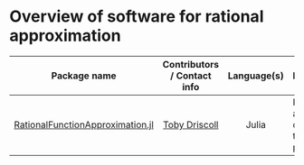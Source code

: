 # Overview of software for rational approximation

| Package name | Contributors / Contact info | Language(s) | Description | Documentation | Reference work | Citing | License | Latest update | 
|:------------:|:-----------:|:-----------:|:-----------|:-----------:|:-----------:|:-----------:|:-----------:|:-----------:|
| [RationalFunctionApproximation.jl](https://github.com/complexvariables/rationalfunctionapproximation.jl/) | [Toby Driscoll](mailto:driscoll@udel.edu)  | Julia | Rational appproximation of functions in the complex plane | [yes](https://complexvariables.github.io/RationalFunctionApproximation.jl/stable/) | n/a | | MIT | April 2025 |
